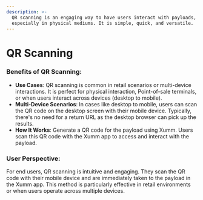```yaml
---
description: >-
  QR scanning is an engaging way to have users interact with payloads,
  especially in physical mediums. It is simple, quick, and versatile.
---
```


# QR Scanning

### Benefits of QR Scanning:

* **Use Cases**: QR scanning is common in retail scenarios or multi-device interactions. It is perfect for physical interaction, Point-of-sale terminals, or when users interact across devices (desktop to mobile).
* **Multi-Device Scenarios**: In cases like desktop to mobile, users can scan the QR code on the desktop screen with their mobile device. Typically, there's no need for a return URL as the desktop browser can pick up the results.
* **How It Works**: Generate a QR code for the payload using Xumm. Users scan this QR code with the Xumm app to access and interact with the payload.&#x20;

### User Perspective:

For end users, QR scanning is intuitive and engaging. They scan the QR code with their mobile device and are immediately taken to the payload in the Xumm app. This method is particularly effective in retail environments or when users operate across multiple devices.
